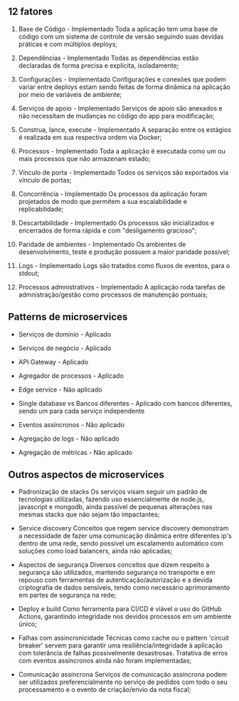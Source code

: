 ## 12 fatores

1. Base de Código - Implementado
  Toda a aplicação tem uma base de código com um sistema de controle de versão seguindo suas devidas práticas e com múltiplos deploys;

2. Dependências - Implementado
  Todas as dependências estão declaradas de forma precisa e explícita, isoladamente;

3. Configurações - Implementado
  Configurações e conexões que podem variar entre deploys estam sendo feitas de forma dinâmica na aplicação por meio de variáveis de ambiente;

4. Serviços de apoio - Implementado
  Serviços de apoio são anexados e não necessitam de mudanças no código do app para modificação;

5. Construa, lance, execute - Implementado
  A separação entre os estágios é realizada em sua respectiva ordem via Docker;

6. Processos - Implementado
  Toda a aplicação é executada como um ou mais processos que não armazenam estado;

7. Vínculo de porta - Implementado
  Todos os serviços são exportados via vínculo de portas;

8. Concorrência - Implementado
  Os processos da aplicação foram projetados de modo que permitem a sua escalabilidade e replicabilidade;

9. Descartabilidade - Implementado
  Os processos são inicializados e encerrados de forma rápida e com "desligamento gracioso";

10. Paridade de ambientes - Implementado
  Os ambientes de desenvolvimento, teste e produção possuem a maior paridade possível;

11. Logs - Implementado
  Logs são tratados como fluxos de eventos, para o stdout;

12. Processos admnistrativos - Implementado
  A aplicação roda tarefas de admnistração/gestão como processos de manutenção pontuais;

## Patterns de microservices

- Serviços de domínio - Aplicado

- Serviços de negócio - Aplicado

- API Gateway - Aplicado

- Agregador de processos - Aplicado

- Edge service - Não aplicado

- Single database vs Bancos diferentes - Aplicado com bancos diferentes, sendo um para cada serviço independente

- Eventos assíncronos - Não aplicado

- Agregação de logs - Não aplicado

- Agregação de métricas - Não aplicado

## Outros aspectos de microservices

- Padronização de stacks 
  Os serviços visam seguir um padrão de tecnologias utilizadas, fazendo uso essencialmente de node.js, javascript e mongodb, ainda passível de pequenas alterações nas mesmas stacks que não sejam tão impactantes; 

- Service discovery
  Conceitos que regem service discovery demonstram a necessidade de fazer uma comunicação dinâmica entre diferentes ip's dentro de uma rede, sendo possível um escalamento automático com soluções como load balancers, ainda não aplicadas;

- Aspectos de segurança
  Diversos conceitos que dizem respeito a segurança são utilizados, mantendo segurança no transporte e em repouso com ferramentas de autenticação/autorização e a devida criptografia de dados sensíveis, tendo como necessário aprimoramento em partes de segurança na rede;

- Deploy e build
  Como ferramenta para CI/CD é viável o uso do GitHub Actions, garantindo integridade nos devidos processos em um ambiente único;

- Falhas com assincronicidade 
  Técnicas como cache ou o pattern 'circuit breaker' servem para garantir uma resiliência/integridade à aplicação com tolerância de falhas possivelmente desastrosas. Tratativa de erros com eventos assíncronos ainda não foram implementadas;

- Comunicação assíncrona
  Serviços de comunicação assíncrona podem ser utilizados preferencialmente no serviço de pedidos com todo o seu processamento e o evento de criação/envio da nota fiscal;

